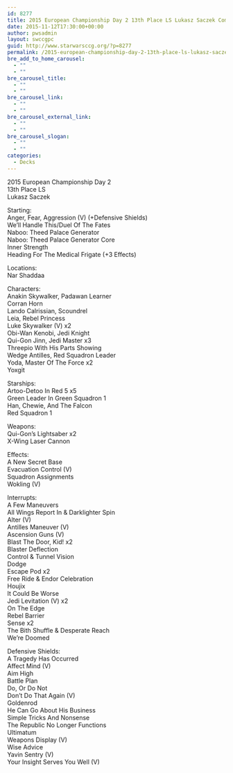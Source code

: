 ```yaml
---
id: 8277
title: 2015 European Championship Day 2 13th Place LS Lukasz Saczek Combat Space
date: 2015-11-12T17:30:00+00:00
author: pwsadmin
layout: swccgpc
guid: http://www.starwarsccg.org/?p=8277
permalink: /2015-european-championship-day-2-13th-place-ls-lukasz-saczek-combat-space/
bre_add_to_home_carousel:
  - ""
  - ""
bre_carousel_title:
  - ""
  - ""
bre_carousel_link:
  - ""
  - ""
bre_carousel_external_link:
  - ""
  - ""
bre_carousel_slogan:
  - ""
  - ""
categories:
  - Decks
---
```

2015 European Championship Day 2  
13th Place LS  
Lukasz Saczek

Starting:  
Anger, Fear, Aggression (V) (+Defensive Shields)  
We&#8217;ll Handle This/Duel Of The Fates  
Naboo: Theed Palace Generator  
Naboo: Theed Palace Generator Core  
Inner Strength  
Heading For The Medical Frigate (+3 Effects)

Locations:  
Nar Shaddaa

Characters:  
Anakin Skywalker, Padawan Learner  
Corran Horn  
Lando Calrissian, Scoundrel  
Leia, Rebel Princess  
Luke Skywalker (V) x2  
Obi-Wan Kenobi, Jedi Knight  
Qui-Gon Jinn, Jedi Master x3  
Threepio With His Parts Showing  
Wedge Antilles, Red Squadron Leader  
Yoda, Master Of The Force x2  
Yoxgit

Starships:  
Artoo-Detoo In Red 5 x5  
Green Leader In Green Squadron 1  
Han, Chewie, And The Falcon  
Red Squadron 1

Weapons:  
Qui-Gon&#8217;s Lightsaber x2  
X-Wing Laser Cannon

Effects:  
A New Secret Base  
Evacuation Control (V)  
Squadron Assignments  
Wokling (V)

Interrupts:  
A Few Maneuvers  
All Wings Report In & Darklighter Spin  
Alter (V)  
Antilles Maneuver (V)  
Ascension Guns (V)  
Blast The Door, Kid! x2  
Blaster Deflection  
Control & Tunnel Vision  
Dodge  
Escape Pod x2  
Free Ride & Endor Celebration  
Houjix  
It Could Be Worse  
Jedi Levitation (V) x2  
On The Edge  
Rebel Barrier  
Sense x2  
The Bith Shuffle & Desperate Reach  
We&#8217;re Doomed

Defensive Shields:  
A Tragedy Has Occurred  
Affect Mind (V)  
Aim High  
Battle Plan  
Do, Or Do Not  
Don&#8217;t Do That Again (V)  
Goldenrod  
He Can Go About His Business  
Simple Tricks And Nonsense  
The Republic No Longer Functions  
Ultimatum  
Weapons Display (V)  
Wise Advice  
Yavin Sentry (V)  
Your Insight Serves You Well (V)